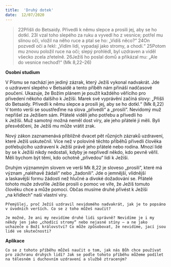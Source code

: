 ```yaml
---
title:  'Druhý dotek'
date:  12/07/2020
---
```


> <p></p>
> 22Přišli do Betsaidy. Přivedli k němu slepce a prosili jej, aby se ho dotkl. 23I vzal toho slepého za ruku a vyvedl ho z vesnice; potřel mu slinou oči, vložil na něho ruce a ptal se ho: „Vidíš něco?“ 24On pozvedl oči a řekl: „Vidím lidi, vypadají jako stromy, a chodí.“ 25Potom mu znovu položil ruce na oči; slepý prohlédl, byl uzdraven a viděl všecko zcela zřetelně. 26Ježíš ho poslal domů a přikázal mu: „Ale do vesnice nechoď!“ (Mk 8,22–26)

**Osobní studium**

V Písmu se nachází jen jediný zázrak, který Ježíš vykonal nadvakrát. Jde o uzdravení slepého v Betsaidě a tento příběh nám přináší nadčasové poučení. Ukazuje, že Božím plánem je použít každého věřícího pro přivedení někoho dalšího k Ježíši. Marek své vyprávění začíná slovy: „Přišli do Betsaidy. Přivedli k němu slepce a prosili jej, aby se ho dotkl.“ (Mk 8,22) V tomto verši se soustřeďme na slova „přivedli“ a „prosili“. Nevidomý muž nepřišel za Ježíšem sám. Přátelé viděli jeho potřebu a přivedli ho k Ježíši. Muž samotný možná neměl dost víry, ale jeho přátelé ji měli. Byli přesvědčeni, že Ježíš mu může vrátit zrak.

Nový zákon zaznamenává přibližně dvacet pět různých zázraků uzdravení, které Ježíš uskutečnil. Více než v polovině těchto příběhů přivedli člověka potřebujícího uzdravení k Ježíši právě jeho přátelé nebo rodina. Mnozí lidé by se k Ježíši nikdy nedostali, kdyby je nepřivedl někdo, kdo pevně věřil. Měli bychom být těmi, kdo ochotně „přivedou“ lidi k Ježíši.

Druhým významným slovem ve verši Mk 8,22 je sloveso „prosili“, které má význam „naléhavě žádali“ nebo „žadonili“. Jde o jemnější, vlídnější a laskavější formu žádosti než hlučné a divoké dožadování se. Přátelé tohoto muže zdvořile Ježíše prosili o pomoc ve víře, že Ježíš tomuto člověku chce a může pomoci. Občas musíme druhé přivést k Ježíši „na křídlech“ naší vlastní víry.

`Přemýšlej, proč Ježíš uzdravil nevidomého nadvakrát, jak je to popsáno v úvodních verších. Co se z toho můžeš naučit?`

`Je možné, že ani my nevidíme druhé lidi správně? Nevidíme je i my někdy jen jako „chodící stromy“ nebo nejasné stíny – a ne jako uchazeče o Boží království? Co může způsobovat, že nevidíme, jací jsou lidé ve skutečnosti?`

**Aplikace**

`Co se z tohoto příběhu můžeš naučit o tom, jak nás Bůh chce používat pro záchranu druhých lidí? Jak se podle tohoto příběhu můžeme podílet na tělesném i duchovním uzdravení a službě ztraceným?`